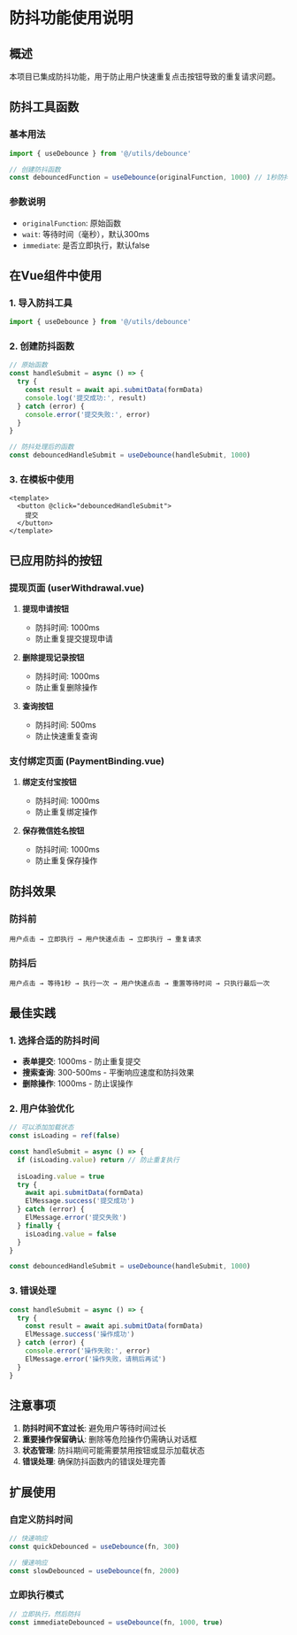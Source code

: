 # 防抖功能使用说明

## 概述

本项目已集成防抖功能，用于防止用户快速重复点击按钮导致的重复请求问题。

## 防抖工具函数

### 基本用法

```javascript
import { useDebounce } from '@/utils/debounce'

// 创建防抖函数
const debouncedFunction = useDebounce(originalFunction, 1000) // 1秒防抖
```

### 参数说明

- `originalFunction`: 原始函数
- `wait`: 等待时间（毫秒），默认300ms
- `immediate`: 是否立即执行，默认false

## 在Vue组件中使用

### 1. 导入防抖工具

```javascript
import { useDebounce } from '@/utils/debounce'
```

### 2. 创建防抖函数

```javascript
// 原始函数
const handleSubmit = async () => {
  try {
    const result = await api.submitData(formData)
    console.log('提交成功:', result)
  } catch (error) {
    console.error('提交失败:', error)
  }
}

// 防抖处理后的函数
const debouncedHandleSubmit = useDebounce(handleSubmit, 1000)
```

### 3. 在模板中使用

```vue
<template>
  <button @click="debouncedHandleSubmit">
    提交
  </button>
</template>
```

## 已应用防抖的按钮

### 提现页面 (userWithdrawal.vue)

1. **提现申请按钮**
   - 防抖时间: 1000ms
   - 防止重复提交提现申请

2. **删除提现记录按钮**
   - 防抖时间: 1000ms
   - 防止重复删除操作

3. **查询按钮**
   - 防抖时间: 500ms
   - 防止快速重复查询

### 支付绑定页面 (PaymentBinding.vue)

1. **绑定支付宝按钮**
   - 防抖时间: 1000ms
   - 防止重复绑定操作

2. **保存微信姓名按钮**
   - 防抖时间: 1000ms
   - 防止重复保存操作

## 防抖效果

### 防抖前
```
用户点击 → 立即执行 → 用户快速点击 → 立即执行 → 重复请求
```

### 防抖后
```
用户点击 → 等待1秒 → 执行一次 → 用户快速点击 → 重置等待时间 → 只执行最后一次
```

## 最佳实践

### 1. 选择合适的防抖时间

- **表单提交**: 1000ms - 防止重复提交
- **搜索查询**: 300-500ms - 平衡响应速度和防抖效果
- **删除操作**: 1000ms - 防止误操作

### 2. 用户体验优化

```javascript
// 可以添加加载状态
const isLoading = ref(false)

const handleSubmit = async () => {
  if (isLoading.value) return // 防止重复执行
  
  isLoading.value = true
  try {
    await api.submitData(formData)
    ElMessage.success('提交成功')
  } catch (error) {
    ElMessage.error('提交失败')
  } finally {
    isLoading.value = false
  }
}

const debouncedHandleSubmit = useDebounce(handleSubmit, 1000)
```

### 3. 错误处理

```javascript
const handleSubmit = async () => {
  try {
    const result = await api.submitData(formData)
    ElMessage.success('操作成功')
  } catch (error) {
    console.error('操作失败:', error)
    ElMessage.error('操作失败，请稍后再试')
  }
}
```

## 注意事项

1. **防抖时间不宜过长**: 避免用户等待时间过长
2. **重要操作保留确认**: 删除等危险操作仍需确认对话框
3. **状态管理**: 防抖期间可能需要禁用按钮或显示加载状态
4. **错误处理**: 确保防抖函数内的错误处理完善

## 扩展使用

### 自定义防抖时间

```javascript
// 快速响应
const quickDebounced = useDebounce(fn, 300)

// 慢速响应
const slowDebounced = useDebounce(fn, 2000)
```

### 立即执行模式

```javascript
// 立即执行，然后防抖
const immediateDebounced = useDebounce(fn, 1000, true)
```


